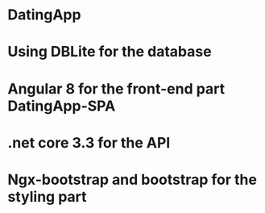 # DatingApp
# Using DBLite for the database
# Angular 8  for the front-end part DatingApp-SPA
# .net core 3.3 for the API
# Ngx-bootstrap and bootstrap for the styling part
